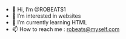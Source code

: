 - 👋 Hi, I’m @ROBEATS1
- 👀 I’m interested in websites
- 🌱 I’m currently learning HTML
- 📫 How to reach me : robeats@myself.com

<!---
ROBEATS1/ROBEATS1 is a ✨ special ✨ repository because its `README.md` (this file) appears on your GitHub profile.
You can click the Preview link to take a look at your changes.
--->
